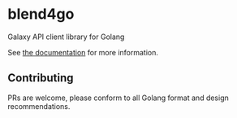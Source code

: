 # blend4go
Galaxy API client library for Golang

See [the documentation](https://pkg.go.dev/github.com/brinkmanlab/blend4go) for more information.

## Contributing
PRs are welcome, please conform to all Golang format and design recommendations.